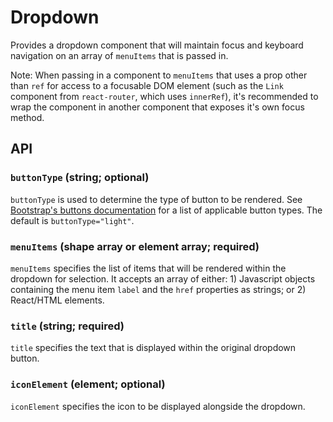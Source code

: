 # Dropdown

Provides a dropdown component that will maintain focus and keyboard navigation on an array of `menuItems` that is passed in.

Note: When passing in a component to `menuItems` that uses a prop other than `ref` for access to a focusable DOM element (such as the `Link` component from `react-router`, which uses `innerRef`), it's recommended to wrap the component in another component that exposes it's own focus method.

## API

### `buttonType` (string; optional)
`buttonType` is used to determine the type of button to be rendered.  See [Bootstrap's buttons documentation](https://getbootstrap.com/docs/4.0/components/buttons/) for a list of applicable button types. The default is `buttonType="light"`.

### `menuItems` (shape array or element array; required)
`menuItems` specifies the list of items that will be rendered within the dropdown for selection.  It accepts an array of either: 1) Javascript objects containing the menu item `label` and the `href` properties as strings; or 2) React/HTML elements.

### `title` (string; required)
`title` specifies the text that is displayed within the original dropdown button.

### `iconElement` (element; optional)
`iconElement` specifies the icon to be displayed alongside the dropdown.
